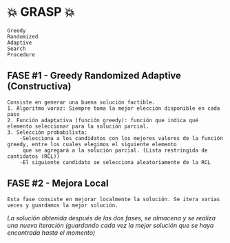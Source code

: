 # 💥 GRASP 💥
	Greedy
	Randomized
	Adaptive
	Search
	Procedure

## FASE #1 - Greedy Randomized Adaptive (Constructiva)
	Consiste en generar una buena solución factible.
	1. Algoritmo voraz: Siempre toma la mejor elección disponible en cada paso
	2. Función adaptativa (función greedy): función que indica qué elemento seleccionar para la solución parcial.
	3. Selección probabilista: 
		-Selecciona a los candidatos con los mejores valores de la función greedy, entre los cuales elegimos el siguiente elemento 
		 que se agregará a la solución parcial. (Lista restringida de cantidatos (RCL))
		-El siguiente candidato se selecciona aleatoriamente de la RCL

## FASE #2 - Mejora Local
	Esta fase consiste en mejorar localmente la solución. Se itera varias veces y guardamos la mejor solución.


_La solución obtenida después de las dos fases, se almacena y se realiza una nueva iteración (guardando cada vez la mejor solución que se haya encontrada hasta el momento)_
